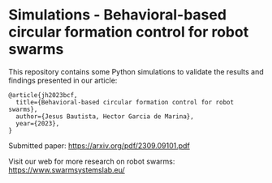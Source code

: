 # Simulations - Behavioral-based circular formation control for robot swarms

This repository contains some Python simulations to validate the results and findings presented in our article:

    @article{jh2023bcf,
      title={Behavioral-based circular formation control for robot swarms},
      author={Jesus Bautista, Hector Garcia de Marina},
      year={2023},
    }

Submitted paper: https://arxiv.org/pdf/2309.09101.pdf

Visit our web for more research on robot swarms: https://www.swarmsystemslab.eu/
